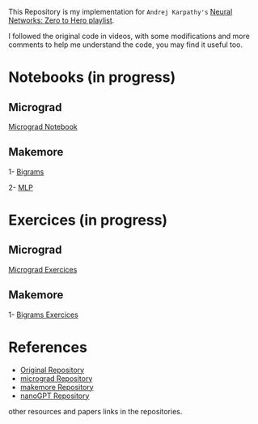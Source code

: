 This Repository is my implementation for `Andrej Karpathy's` [Neural Networks: Zero to Hero playlist](https://www.youtube.com/playlist?list=PLAqhIrjkxbuWI23v9cThsA9GvCAUhRvKZ).

I followed the original code in videos, with some modifications and more comments to help me understand the code, you may find it useful too.

# Notebooks (in progress)
## Micrograd
[Micrograd Notebook](https://github.com/0ssamaak0/Karpathy-Neural-Networks-Zero-to-Hero/blob/master/micrograd/1.micrograd.ipynb)
## Makemore
1- [Bigrams](https://github.com/0ssamaak0/Karpathy-Neural-Networks-Zero-to-Hero/blob/master/makemore/part1_bigrams.ipynb)

2- [MLP](https://github.com/0ssamaak0/Karpathy-Neural-Networks-Zero-to-Hero/blob/master/makemore/part2_MLP.ipynb)


# Exercices (in progress)
## Micrograd
[Micrograd Exercices](https://github.com/0ssamaak0/Karpathy-Neural-Networks-Zero-to-Hero/blob/master/Exercises/micrograd%20exercises/micrograd_exercises.ipynb)

## Makemore
1- [Bigrams Exercices](https://github.com/0ssamaak0/Karpathy-Neural-Networks-Zero-to-Hero/blob/master/Exercises/makemore%20exercises/part1_bigrams._exercises.ipynb)

# References
- [Original Repository](https://github.com/karpathy/nn-zero-to-hero)
- [micrograd Repository](https://github.com/karpathy/micrograd)
- [makemore Repository](https://github.com/karpathy/makemore)
- [nanoGPT Repository](https://github.com/karpathy/ng-video-lecture)

other resources and papers links in the repositories.




